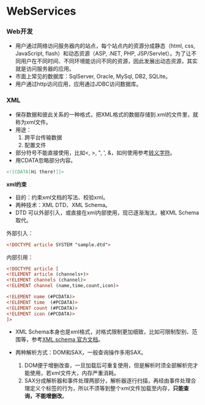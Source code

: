 # WebServices


### Web开发
- 用户通过网络访问服务器内的站点，每个站点内的资源分成静态（html, css, JavaScript, flash）和动态资源（ASP, .NET, PHP, JSP/Servlet）。为了让不同用户在不同时间、不同环境能访问不同的资源，因此发展出动态资源，其实就是访问服务器的应用。
- 市面上常见的数据库：SqlServer, Oracle, MySql, DB2, SQLite。
- 用户通过http访问应用，应用通过JDBC访问数据库。

### XML
- 保存数据和彼此关系的一种格式，把XML格式的数据存储到.xml的文件里，就称为xml文件。
- 用途：
  1. 跨平台传输数据
  2. 配置文件
- 部分符号不能直接使用，比如<, >, ", ', &，如何使用参考[转义字符]。
- 用CDATA忽略部分内容。
```xml
<![CDATA[Hi there!]]>
```
**xml约束**
- 目的：约束xml文档的写法、校验xml。
- 两种技术：XML DTD、XML Schema。
- DTD 可以外部引入，或直接在xml内部使用，现已逐渐淘汰，被XML Schema取代。

外部引入：
```xml
<!DOCTYPE article SYSTEM "sample.dtd">
```

内部引用：
```xml
<!DOCTYPE article [
<!ELEMENT article (channels+)>
<!ELEMENT channels (channel)>
<!ELEMENT channel (name,time,count,icon)>

<!ELEMENT name (#PCDATA)>
<!ELEMENT time  (#PCDATA)>
<!ELEMENT count (#PCDATA)>
<!ELEMENT icon (#PCDATA)>
]>
```
- XML Schema本身也是xml格式，对格式限制更加细致，比如可限制型别、范围等，参考[XML schema 官方文档]。

- 两种解析方式：DOM和SAX，一般查询操作多用SAX。
  1. DOM便于增删改查，一旦加载后可重复使用，但是解析时须全部解析完才能使用，若xml文件大，内存严重消耗。
  2. SAX分成解析器和事件处理两部分，解析器逐行扫描，再经由事件处理合理定义个标签的行为，所以不须等到整个xml文件加载至内存，**只能查询，不能增删改**。


[Tutorial]:<http://www.runoob.com/w3cnote/android-tutorial-http.html>
[转义字符]:<http://www.w3school.com.cn/xml/xml_cdata.asp>
[XML schema 官方文档]:<http://www.w3school.com.cn/schema/index.asp>

